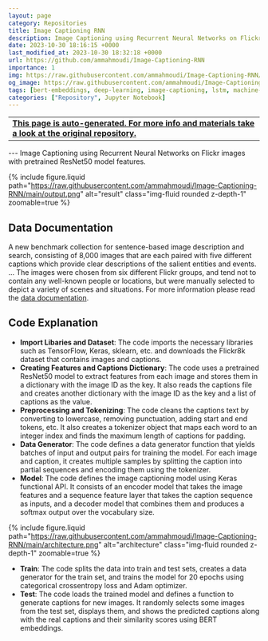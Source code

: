 ```yaml
---
layout: page
category: Repositories
title: Image Captioning RNN
description: Image Captioning using Recurrent Neural Networks on Flickr images with pretrained ResNet50 model features.
date: 2023-10-30 18:16:15 +0000
last_modified_at: 2023-10-30 18:32:18 +0000
url: https://github.com/ammahmoudi/Image-Captioning-RNN
importance: 1
img: https://raw.githubusercontent.com/ammahmoudi/Image-Captioning-RNN/main/output.png
og_image: https://raw.githubusercontent.com/ammahmoudi/Image-Captioning-RNN/main/output.png
tags: [bert-embeddings, deep-learning, image-captioning, lstm, machine-learning, ml, resnet50, rnn]
categories: ["Repository", Jupyter Notebook]
---
```

<div id="open-in-github" > <table class="table-cv list-group-table"> <tbody> <tr>    <td class="list-group-name"><b>   <a href="https://github.com/ammahmoudi/Image-Captioning-RNN" rel="external nofollow noopener" target="_blank"><i class="fa-brands fa-github"></i> This page is auto-generated. For more info and materials take a look at the original repository.</a> </b></td></tr> </tbody> </table></div>
---
Image Captioning using Recurrent Neural Networks on Flickr images with pretrained ResNet50 model features.

{% include figure.liquid path="https://raw.githubusercontent.com/ammahmoudi/Image-Captioning-RNN/main/output.png" alt="result" class="img-fluid rounded z-depth-1" zoomable=true %}

## Data Documentation
A new benchmark collection for sentence-based image description and search, consisting of 8,000 images that are each paired with five different captions which provide clear descriptions of the salient entities and events. … The images were chosen from six different Flickr groups, and tend not to contain any well-known people or locations, but were manually selected to depict a variety of scenes and situations. For more information please read the [data documentation](https://www.kaggle.com/datasets/adityajn105/flickr8k).

## Code Explanation

- **Import Libaries and Dataset**: The code imports the necessary libraries such as TensorFlow, Keras, sklearn, etc. and downloads the Flickr8k dataset that contains images and captions.
- **Creating Features and Captions Dictionary**: The code uses a pretrained ResNet50 model to extract features from each image and stores them in a dictionary with the image ID as the key. It also reads the captions file and creates another dictionary with the image ID as the key and a list of captions as the value.
- **Preprocessing and Tokenizing**: The code cleans the captions text by converting to lowercase, removing punctuation, adding start and end tokens, etc. It also creates a tokenizer object that maps each word to an integer index and finds the maximum length of captions for padding.
- **Data Generator**: The code defines a data generator function that yields batches of input and output pairs for training the model. For each image and caption, it creates multiple samples by splitting the caption into partial sequences and encoding them using the tokenizer.
- **Model**: The code defines the image captioning model using Keras functional API. It consists of an encoder model that takes the image features and a sequence feature layer that takes the caption sequence as inputs, and a decoder model that combines them and produces a softmax output over the vocabulary size.

{% include figure.liquid path="https://raw.githubusercontent.com/ammahmoudi/Image-Captioning-RNN/main/architecture.png" alt="architecture" class="img-fluid rounded z-depth-1" zoomable=true %}

- **Train**: The code splits the data into train and test sets, creates a data generator for the train set, and trains the model for 20 epochs using categorical crossentropy loss and Adam optimizer.
- **Test**: The code loads the trained model and defines a function to generate captions for new images. It randomly selects some images from the test set, displays them, and shows the predicted captions along with the real captions and their similarity scores using BERT embeddings.


